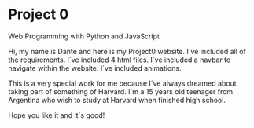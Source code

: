 # Project 0

Web Programming with Python and JavaScript

Hi, my name is Dante and here is my Project0 website.
I´ve included all of the requirements.
I´ve included 4 html files.
I´ve included a navbar to navigate within the website.
I´ve included animations.

This is a very special work for me because I´ve always dreamed about taking part of something of Harvard.
I´m a 15 years old teenager from Argentina who wish to study at Harvard when finished high school.

Hope you like it and it´s good!
